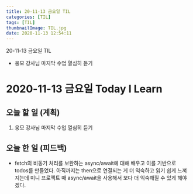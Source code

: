```yaml
---
title: 20-11-13 금요일 TIL
categories: [TIL]
tags: [TIL]
thumbnailImage: TIL.jpg
date: 2020-11-13 12:54:11
---
```


<!-- more -->
20-11-13 금요일 TIL
- 웅모 강사님 마지막 수업 열심히 듣기
<!-- excerpt -->
# 2020-11-13 금요일 Today I Learn

## 오늘 할 일 (계획)

1. 웅모 강사님 마지막 수업 열심히 듣기

## 오늘 한 일 (피드백)

- fetch의 비동기 처리를 보완하는 async/await에 대해 배우고 이를 기반으로 todos를 만들었다. 아직까지는 then으로 연결되는 게 더 익숙하고 읽기 쉽게 느껴지는데 미니 프로젝트 때 async/await을 사용해서 보다 더 익숙해질 수 있게 해야겠다. 